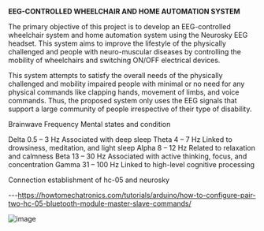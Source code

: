 **EEG-CONTROLLED WHEELCHAIR AND HOME AUTOMATION SYSTEM**


The primary objective of this project is to develop an EEG-controlled wheelchair system and home automation system using the Neurosky EEG headset. This system aims to improve the lifestyle of the physically challenged and people with neuro-muscular diseases by controlling the mobility of wheelchairs and switching ON/OFF electrical devices.

This system attempts to satisfy the overall needs of the physically challenged and mobility impaired people with minimal or no need for any physical commands like clapping hands, movement of limbs, and voice commands. Thus, the proposed system only uses the EEG signals that support a large community of people irrespective of their type of disability.

Brainwave	Frequency	Mental states and condition

Delta	0.5 – 3 Hz	Associated with deep sleep
Theta	4 – 7 Hz	Linked to drowsiness, meditation, and light sleep
Alpha	8 – 12 Hz	Related to relaxation and calmness
Beta	13 – 30 Hz	Associated with active thinking, focus, and concentration
Gamma	31 – 100 Hz	Linked to high-level cognitive processing

Connection establishment of hc-05 and neurosky

---https://howtomechatronics.com/tutorials/arduino/how-to-configure-pair-two-hc-05-bluetooth-module-master-slave-commands/


![image](https://github.com/user-attachments/assets/063417d5-fd80-4631-9c5c-c90dd10762f7)
                                
